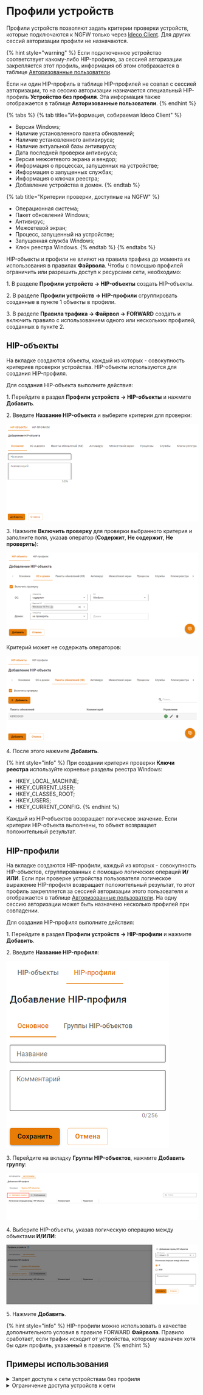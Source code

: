 # Профили устройств

Профили устройств позволяют задать критерии проверки устройств, которые подключаются к NGFW только через  [Ideco Client](/settings/users/ideco-client/README.md). Для других сессий авторизации профили не назначаются.

{% hint style="warning" %}
Если подключенное устройство соответствует какому-либо HIP-профилю, за сессией авторизации закрепляется этот профиль, информация об этом отображается в таблице [Авторизованные пользователи](/settings/monitor/authorized-users.md).  

Если ни один HIP-профиль в таблице HIP-профилей не совпал с сессией авторизации, то на сессию авторизации назначается специальный HIP-профиль **Устройство без профиля**. Эта информация также отображается в таблице **Авторизованные пользователи**.
{% endhint %}

{% tabs %}
{% tab title="Информация, собираемая Ideco Client" %}
* Версия Windows;
* Наличие установленного пакета обновлений;
* Наличие установленного антивируса;
* Наличие актуальной базы антивируса;
* Дата последней проверки антивируса;
* Версия межсетевого экрана и вендор;
* Информация о процессах, запущенных на устройстве;
* Информация о запущенных службах;
* Информация о ключах реестра;
* Добавление устройства в домен.
{% endtab %}

{% tab title="Критерии проверки, доступные на NGFW" %}
* Операционная система;
* Пакет обновлений Windows;
* Антивирус;
* Межсетевой экран;
* Процесс, запущенный на устройстве;
* Запущенная служба Windows;
* Ключ реестра Windows.
{% endtab %}
{% endtabs %}

HIP-объекты и профили не влияют на правила трафика до момента их использования в правилах **Файрвола**. Чтобы с помощью профилей ограничить или разрешить доступ к ресурсами сети, необходимо:

1\. В разделе **Профили устройств -> HIP-объекты** создать HIP-объекты.

2\. В разделе **Профили устройств -> HIP-профили** сгруппировать созданные в пункте 1 объекты в профили.

3\. В разделе **Правила трафика -> Файрвол -> FORWARD** создать и включить правило с использованием одного или нескольких профилей, созданных в пункте 2.

## HIP-объекты

На вкладке создаются объекты, каждый из которых - совокупность критериев проверки устройства. HIP-объекты используются для создания HIP-профиля.

Для создания HIP-объекта выполните действия:

1\. Перейдите в раздел **Профили устройств -> HIP-объекты** и нажмите **Добавить**.

2\. Введите **Название HIP-объекта** и выберите критерии для проверки:

![](/.gitbook/assets/device-profiles.png)

3\. Нажмите **Включить проверку** для проверки выбранного критерия и заполните поля, указав оператор (**Содержит**, **Не содержит**, **Не проверять**):

![](/.gitbook/assets/device-profiles1.png)

Критерий может не содержать операторов:

![](/.gitbook/assets/device-profiles2.png)

4\. После этого нажмите **Добавить**.

{% hint style="info" %}
При создании критерия проверки **Ключи реестра** используйте корневые разделы реестра Windows:

* HKEY_LOCAL_MACHINE;
* HKEY_CURRENT_USER;
* HKEY_CLASSES_ROOT;
* HKEY_USERS;
* HKEY_CURRENT_CONFIG.
{% endhint %}

Каждый из HIP-объектов возвращает логическое значение. Если критерии HIP-объекта выполнены, то объект возвращает положительный результат.

## HIP-профили

На вкладке создаются HIP-профили, каждый из которых - совокупность HIP-объектов, сгруппированных с помощью логических операций **И/ИЛИ**. Если при проверке устройства пользователя логическое выражение HIP-профиля возвращает положительный результат, то этот профиль закрепляется за сессией авторизации этого пользователя и отображается в таблице [Авторизованные пользователи](/settings/monitor/authorized-users.md). На одну сессию авторизации может быть назначено несколько профилей при совпадении.

Для создания HIP-профиля выполните действия:

1\. Перейдите в раздел **Профили устройств -> HIP-профили** и нажмите **Добавить**.

2\. Введите **Название HIP-профиля**:

![](/.gitbook/assets/device-profiles3.png)

3\. Перейдите на вкладку **Группы HIP-объектов**, нажмите **Добавить группу**:

![](/.gitbook/assets/device-profiles5.png)

4\. Выберите HIP-объекты, указав логическую операцию между объектами **И/ИЛИ**:

![](/.gitbook/assets/device-profiles4.png)

5\. Нажмите **Добавить**.

{% hint style="info" %}
HIP-профили можно использовать в качестве дополнительного условия в правиле FORWARD **Файрвола**. Правило сработает, если трафик исходит от устройства, которому назначен хотя бы один профиль, указанный в правиле.
{% endhint %}

## Примеры использования

<details>
<summary>Запрет доступа к сети устройствам без профиля</summary>

Устройствам, которые не прошли проверку на соответствие ни одному из созданных HIP-профилей, назначается специальный HIP-профиль **Устройство без профиля**. Доступ таких устройств к сети можно ограничить правилом **Файрвола**. Для этого:

1\. Перейдем в раздел **Правила трафика -> Файрвол -> FORWARD**.

2\. Создадим и включим правило вида:

![](/.gitbook/assets/firewall31.png)

**Важно!**
Если в таблице правил **Файрвола** выше запрещающего правило находится другое правило, которому соответствует трафик одного или нескольких устройств без профиля (например, правило для пользователя или группы пользователей без указания HIP-профиля), то к трафику будет применено правило, расположенное выше в таблице. Например:

![](/.gitbook/assets/firewall30.png)

</details>

<details>
<summary>Ограничение доступа устройств к сети</summary>

В качестве примера настроим **Файрвол** так, чтобы пользователи имели доступ к сети, только если их устройства соответствуют HIP-профилю `Profile1`. Для этого:

1\. Перейдите в раздел **Пользователи -> Профили устройств -> HIP-объекты** и создайте требуемые HIP-объекты:

![](/.gitbook/assets/device-profiles6.png)

2\. Перейдите на вкладку **HIP-профили** и создайте профиль с созданными ранее HIP-объектами:

![](/.gitbook/assets/device-profiles7.png)

3\. Перейдите в раздел **Правила трафика -> Файрвол -> FORWARD**, создайте и включите правило, разрешающее доступ к сети всем пользователям, чьи устройства соответствуют профилю `Profile1`:

![](/.gitbook/assets/firewall32.png)

4\. Ниже создайте и включите правило, запрещающее весь трафик:

![](/.gitbook/assets/firewall29.png)

В результате трафик всех пользователей, чьи устройства соответствуют HIP-профилю `Profile1`, подпадет под разрешающее правило. Остальной трафик подпадет под запрещающее правило.

</details>
